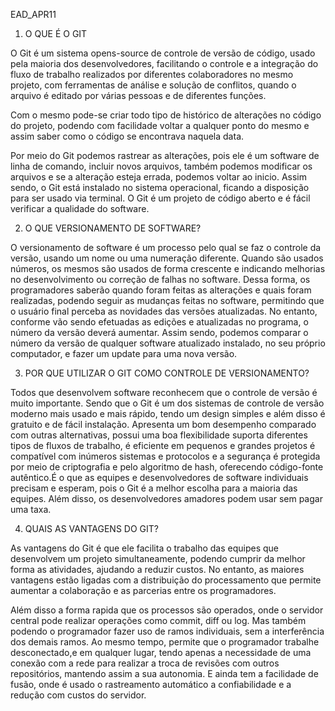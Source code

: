 EAD_APR11


1. O QUE É O GIT

O Git é um sistema opens-source de controle de versão de código, usado pela maioria dos desenvolvedores, facilitando o controle e a integração do fluxo de trabalho realizados por diferentes colaboradores no mesmo projeto, com ferramentas de análise e solução de conflitos, quando o arquivo é editado por várias pessoas e de diferentes funções.

Com o mesmo pode-se criar todo tipo de histórico de alterações no código do projeto, podendo com facilidade voltar a qualquer ponto do mesmo e assim saber como o código se encontrava naquela data.

Por meio do Git podemos rastrear as alterações, pois ele é um software de linha de comando, incluir novos arquivos, também podemos modificar os arquivos e se a alteração esteja errada, podemos voltar ao inicio. Assim sendo, o Git está instalado no sistema operacional, ficando a disposição para ser usado via terminal. O Git é um projeto de código aberto e é fácil verificar a qualidade do software.


2. O QUE VERSIONAMENTO DE SOFTWARE?

O versionamento de software é um processo pelo qual se faz o controle da versão, usando um nome ou uma numeração diferente. Quando são usados números, os mesmos são usados de forma crescente e indicando melhorias no desenvolvimento ou correção de falhas no software. Dessa forma, os programadores saberão quando foram feitas as alterações e quais foram realizadas, podendo seguir as mudanças feitas no software, permitindo que o usuário final perceba as novidades das versões atualizadas. No entanto, conforme vão sendo efetuadas as edições e atualizadas no programa, o número da versão deverá aumentar. Assim sendo, podemos comparar o número da versão de qualquer software atualizado instalado, no seu próprio computador, e fazer um update para uma nova versão.


3. POR QUE UTILIZAR O GIT COMO CONTROLE DE VERSIONAMENTO?

Todos que desenvolvem software reconhecem que o controle de versão é muito importante. Sendo que o Git é um dos sistemas de controle de versão moderno mais usado e mais rápido, tendo um design simples e além disso é gratuito e de fácil instalação. Apresenta um bom desempenho comparado com outras alternativas, possui uma boa flexibilidade suporta diferentes tipos de fluxos de trabalho, é eficiente em pequenos e grandes projetos é compatível com inúmeros sistemas e protocolos e a segurança é protegida por meio de criptografia e pelo algoritmo de hash, oferecendo código-fonte autêntico.É o que as equipes e desenvolvedores de software individuais precisam e esperam, pois o Git é a melhor escolha para a maioria das equipes. Além disso, os desenvolvedores amadores podem usar sem pagar uma taxa.


4. QUAIS AS VANTAGENS DO GIT?

As vantagens do Git é que ele facilita o trabalho das equipes que desenvolvem um projeto simultaneamente, podendo cumprir da melhor forma as atividades, ajudando a reduzir custos. No entanto, as maiores vantagens estão ligadas com a distribuição do processamento que permite aumentar a colaboração e as parcerias entre os programadores.

Além disso a forma rapida que os processos são operados, onde o servidor central pode realizar operações como commit, diff ou log. Mas também podendo o programador fazer uso de ramos individuais, sem a interferência dos demais ramos. Ao mesmo tempo, permite que o programador trabalhe desconectado,e em qualquer lugar, tendo apenas a necessidade de uma conexão com a rede para realizar a troca de revisões com outros repositórios, mantendo assim a sua autonomia. E ainda tem a facilidade de fusão, onde é usado o rastreamento automático a confiabilidade e a redução com custos do servidor.